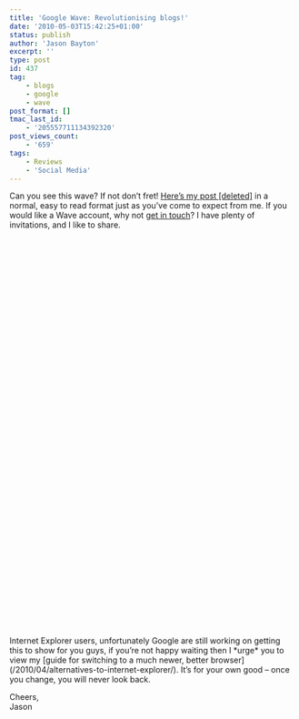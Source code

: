 ```yaml
---
title: 'Google Wave: Revolutionising blogs!'
date: '2010-05-03T15:42:25+01:00'
status: publish
author: 'Jason Bayton'
excerpt: ''
type: post
id: 437
tag:
    - blogs
    - google
    - wave
post_format: []
tmac_last_id:
    - '205557711134392320'
post_views_count:
    - '659'
tags:
    - Reviews
    - 'Social Media'
---
```

Can you see this wave? If not don’t fret! [Here’s my post \[deleted\]](/post/gwave-revolution/) in a normal, easy to read format just as you’ve come to expect from me. If you would like a Wave account, why not [get in touch](/contact)? I have plenty of invitations, and I like to share.

<div id="waveframe" style="width: 600px; height: 700px;"></div><script src="http://www.google.com/jsapi" type="text/javascript"></script>  
<script type="text/javascript">// <![CDATA[
google.load("wave", "1");
google.setOnLoadCallback(initialize);
function initialize() {
  var waveframe = document.getElementById("waveframe");
  var embedOptions = {
    target: waveframe,
    header: false,
    toolbar: true,
    footer: true
  };
  var wavePanel = new google.wave.WavePanel(embedOptions);
  wavePanel.loadWave("googlewave.com!w+xUw-TV_WD");
}
// ]]></script>  
Internet Explorer users, unfortunately Google are still working on getting this to show for you guys, if you’re not happy waiting then I *urge* you to view my [guide for switching to a much newer, better browser](/2010/04/alternatives-to-internet-explorer/). It’s for your own good – once you change, you will never look back.

Cheers,  
Jason
